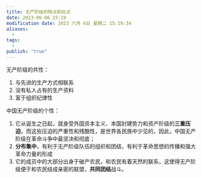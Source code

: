 ```yaml
---
title: 无产阶级的特点和优点
date: 2023-06-06 15:19
modification date: 2023 六月 6日 星期二 15:19:34
aliases:
  - 
tags:
  - 
publish: "true"
---
```


无产阶级的共性：

1. 与先进的生产方式相联系
2. 没有私人占有的生产资料
3. 富于组织纪律性

中国无产阶级的个性：

1. 它从诞生之日起，就身受外国资本主义、本国封建势力和资产阶级的**三重压迫**，而这些压迫的严重性和残酷性，是世界各民族中少见的，因此，中国无产阶级在革命斗争中最坚决和彻底；
2. **分布集中**，有利于无产阶级队伍的组织和团结，有利于革命思想的传播和强大革命力量的形成
3. 它的成员中的大部分出身于破产农民，和农民有着天然的联系，这使得无产阶级便于和农民结成亲密的联盟，**共同团结**战斗。
